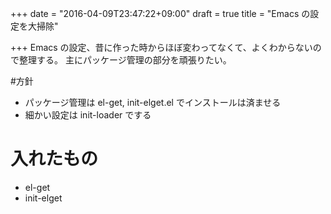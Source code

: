 +++
date = "2016-04-09T23:47:22+09:00"
draft = true
title = "Emacs の設定を大掃除"

+++
Emacs の設定、昔に作った時からほぼ変わってなくて、よくわからないので整理する。
主にパッケージ管理の部分を頑張りたい。

#方針
* パッケージ管理は el-get, init-elget.el でインストールは済ませる
* 細かい設定は init-loader でする


# 入れたもの
* el-get
* init-elget
